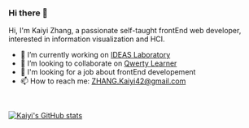 ### Hi there 👋

Hi, I'm Kaiyi Zhang, a passionate self-taught frontEnd web developer, interested in information visualization and HCI.
<br/>

- 🔭 I’m currently working on [IDEAS Laboratory](https://github.com/Ideas-Laboratory)
- 👯 I’m looking to collaborate on [Qwerty Learner](https://github.com/Kaiyiwing/qwerty-learner)
- 📝 I'm looking for a job about frontEnd developement
- 📫 How to reach me: ZHANG.Kaiyi42@gmail.com

<br/>

[![Kaiyi's GitHub stats](https://github-readme-stats.vercel.app/api?username=Kaiyiwing&count_private=true&show_icons=true&theme=material-palenight)](https://github.com/anuraghazra/github-readme-stats)
